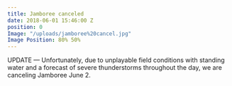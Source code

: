 ```yaml
---
title: Jamboree canceled
date: 2018-06-01 15:46:00 Z
position: 0
Image: "/uploads/jamboree%20cancel.jpg"
Image Position: 80% 50%
---
```


UPDATE — Unfortunately, due to unplayable field conditions with standing water and a forecast of severe thunderstorms throughout the day, we are canceling Jamboree June 2. 
